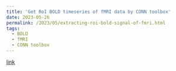 ```yaml
---
title: 'Get RoI BOLD timeseries of fMRI data by CONN toolbox'
date: 2023-05-26
permalink: /2023/05/extracting-roi-bold-signal-of-fmri.html
tags:
  - BOLD
  - fMRI
  - CONN toolbox
---
```


[link](https://ziquanw.blogspot.com/2023/05/extracting-roi-bold-signal-of-fmri.html)

